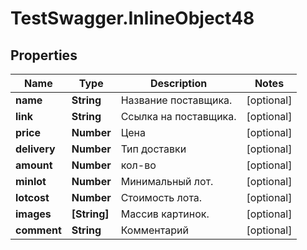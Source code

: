 # TestSwagger.InlineObject48

## Properties

Name | Type | Description | Notes
------------ | ------------- | ------------- | -------------
**name** | **String** | Название поставщика. | [optional] 
**link** | **String** | Ссылка на поставщика. | [optional] 
**price** | **Number** | Цена | [optional] 
**delivery** | **Number** | Тип доставки | [optional] 
**amount** | **Number** | кол-во | [optional] 
**minlot** | **Number** | Минимальный лот. | [optional] 
**lotcost** | **Number** | Стоимость лота. | [optional] 
**images** | **[String]** | Массив картинок. | [optional] 
**comment** | **String** | Комментарий | [optional] 


